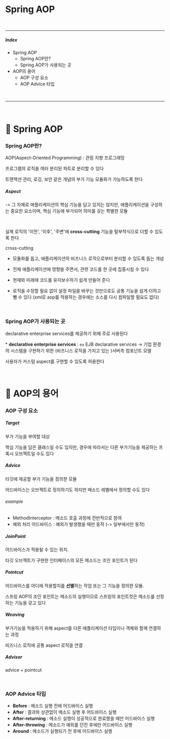 # Spring AOP

<br>



---



##### Index

- Spring AOP
  - Spring AOP란?
  - Spring AOP가 사용되는 곳
- AOP의 용어
  - AOP 구성 요소
  - AOP Advice 타입

<br>



---

<br>



# 🍃 Spring AOP

### Spring AOP란?

AOP(Aspect-Oriented Programming) : 관점 지향 프로그래밍

프로그램의 로직을 여러 분리된 파트로 분리할 수 있다

트랜잭션 관리, 로깅, 보안 같은 개념의 부가 기능 모듈화가 가능하도록 한다

##### Aspect 

-> 그 자체로 애플리케이션의 핵심 기능을 담고 있지는 않지만, 애플리케이션을 구성하는 중요한 요소이며,  핵심 기능에 부가되어 의미를 갖는 특별한 모듈

<br>



실제 로직의 '이전', '이후', '주변'에 **cross-cutting** 기능을 탈부착식으로 더할 수 있도록 한다

cross-cutting 

- 모듈화를 돕고, 애플리케이션의 비즈니스 로직으로부터 분리할 수 있도록 돕는 개념

- 전체 애플리케이션에 영향을 주면서, 관련 코드를 한 곳에 집중시킬 수 있다

- 현재와 미래에 코드를 유지보수하기 쉽게 만들어 준다
- 로직을 수정할 필요 없이 설정 파일을 바꾸는 것만으로도 공통 기능을 쉽게 더하고 뺄 수 있다 (xml로 aop를 적용하는 경우에는 소스를 다시 컴파일할 필요도 없다)

<br>



### Spring AOP가 사용되는 곳

declarative enterprise services를 제공하기 위해 주로 사용된다

\* **declarative enterprise services** : `ex` EJB declarative services -> 기업 환경의 시스템을 구현하기 위한 (비즈니스 로직을 가지고 있는 )서버측 컴포넌트 모델

사용자가 커스텀 aspect를 구현할 수 있도록 허용한다

<br>



# 🍃 AOP의 용어

### AOP 구성 요소

##### Target

부가 기능을 부여할 대상

핵심 기능을 담은 클래스일 수도 있지만, 경우에 따라서는 다른 부가기능을 제공하는 프록시 오브젝트일 수도 있다

##### Advice

타깃에 제공할 부가 기능을 정의한 모듈

어드바이스는 오브젝트로 정의하기도 하지만 메소드 레벨에서 정의할 수도 있다

###### example

- MethodInterceptor : 메소드 호출 과정에 전반적으로 참여
- 예외 처리 어드바이스 : 예외가 발생했을 때만 동작 (-> 일부에서만 동작)

##### JoinPoint

어드바이스가 적용될 수 있는 위치.

타깃 오브젝트가 구현한 인터페이스의 모든 메소드는 조인 포인트가 된다

##### Pointcut

어드바이스를 어디에 적용할지를 **선별**하는 작업 또는 그 기능을 정의한 모듈.

스프링 AOP의 조인 포인트는 메소드의 실행이므로 스프링의 포인트컷은 메소드를 선정하는 기능을 갖고 있다  

##### Weaving

부가기능을 적용하기 위해 aspect를 다른 애플리케이션 타입이나 객체와 함께 연결하는 과정 

비즈니스 로직에 공통 aspect 로직을 연결 

##### Advisor

advice + pointcut

<br>



### AOP Advice 타입

- **Before** : 메소드 실행 전에 어드바이스 실행
- **After** : 결과와 상관없이 메소드 실행 후 어드바이스 실행 
- **After-returning** : 메소드 실행이 성공적으로 완료했을 때만 어드바이스 실행
- **After-throwing** : 메소드가 예외를 던진 후에만 어드바이스 실행
- **Around** : 메소드가 실행되기 전 후에 어드바이스 실행
